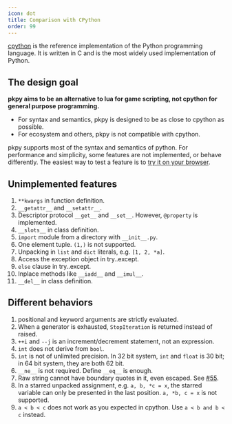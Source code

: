 ```yaml
---
icon: dot
title: Comparison with CPython
order: 99
---
```


[cpython](https://github.com/python/cpython) is the reference implementation of the Python programming language. It is written in C and is the most widely used implementation of Python.

## The design goal

**pkpy aims to be an alternative to lua for
game scripting, not cpython for general purpose programming.**

+ For syntax and semantics, pkpy is designed to be as close to cpython as possible.
+ For ecosystem and others, pkpy is not compatible with cpython.

pkpy supports most of the syntax and semantics of python.
For performance and simplicity, some features are not implemented, or behave differently.
The easiest way to test a feature is to [try it on your browser](https://pocketpy.dev/static/web/).

## Unimplemented features

1. `**kwargs` in function definition.
2. `__getattr__` and `__setattr__`.
3. Descriptor protocol `__get__` and `__set__`. However, `@property` is implemented.
4. `__slots__` in class definition.
5. `import` module from a directory with `__init__.py`.
6. One element tuple. `(1,)` is not supported.
7. Unpacking in `list` and `dict` literals, e.g. `[1, 2, *a]`.
8. Access the exception object in try..except.
9.  `else` clause in try..except.
10. Inplace methods like `__iadd__` and `__imul__`.
11. `__del__` in class definition.

## Different behaviors

1. positional and keyword arguments are strictly evaluated.
2. When a generator is exhausted, `StopIteration` is returned instead of raised.
3. `++i` and `--j` is an increment/decrement statement, not an expression.
4. `int` does not derive from `bool`.
5. `int` is not of unlimited precision. In 32 bit system, `int` and `float` is 30 bit; in 64 bit system, they are both 62 bit.
6. `__ne__` is not required. Define `__eq__` is enough.
7. Raw string cannot have boundary quotes in it, even escaped. See [#55](https://github.com/blueloveTH/pocketpy/issues/55).
8. In a starred unpacked assignment, e.g. `a, b, *c = x`, the starred variable can only be presented in the last position. `a, *b, c = x` is not supported.
9. `a < b < c` does not work as you expected in cpython. Use `a < b and b < c` instead.